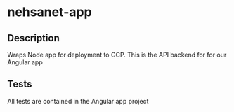 # nehsanet-app

## Description

Wraps Node app for deployment to GCP.  This is the API backend for for our Angular app

## Tests

All tests are contained in the Angular app project
